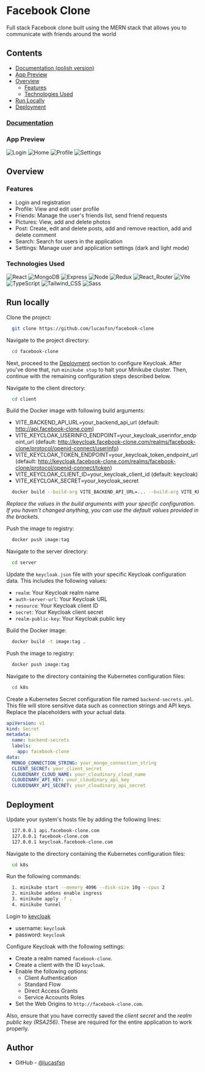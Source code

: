 # Facebook Clone

Full stack Facebook clone built using the MERN stack that allows you to communicate with friends around the world

## Contents

- [Documentation (polish version)](#documentation)
- [App Preview](#app-preview)
- [Overview](#overview)
  - [Features](#features)
  - [Technologies Used](#technologies-used)
- [Run Locally](#run-locally)
- [Deployment](#deployment)

### [Documentation](https://github.com/lucasfsn/fb-clone-ug/tree/main/docs)

### App Preview

![Login](./preview/login.png)
![Home](./preview/home.png)
![Profile](./preview/profile.png)
![Settings](./preview/settings.png)

## Overview

### Features

- Login and registration
- Profile: View and edit user profile
- Friends: Manage the user's friends list, send friend requests
- Pictures: View, add and delete photos
- Post: Create, edit and delete posts, add and remove reaction, add and delete comment
- Search: Search for users in the application
- Settings: Manage user and application settings (dark and light mode)

### Technologies Used

![React](https://img.shields.io/badge/React-20232A?style=for-the-badge&logo=react&logoColor=61DAFB)
![MongoDB](https://img.shields.io/badge/MongoDB-4EA94B?style=for-the-badge&logo=mongodb&logoColor=white)
![Express](https://img.shields.io/badge/Express%20js-000000?style=for-the-badge&logo=express&logoColor=white)
![Node](https://img.shields.io/badge/ts--node-3178C6?style=for-the-badge&logo=ts-node&logoColor=white)
![Redux](https://img.shields.io/badge/Redux-593D88?style=for-the-badge&logo=redux&logoColor=white)
![React_Router](https://img.shields.io/badge/React_Router-CA4245?style=for-the-badge&logo=react-router&logoColor=white)
![Vite](https://img.shields.io/badge/Vite-B73BFE?style=for-the-badge&logo=vite&logoColor=FFD62E)
![TypeScript](https://img.shields.io/badge/TypeScript-007ACC?style=for-the-badge&logo=typescript&logoColor=white)
![Tailwind_CSS](https://img.shields.io/badge/Tailwind_CSS-38B2AC?style=for-the-badge&logo=tailwind-css&logoColor=white)
![Sass](https://img.shields.io/badge/Sass-CC6699?style=for-the-badge&logo=sass&logoColor=white)

## Run locally

Clone the project:

```bash
  git clone https://github.com/lucasfsn/facebook-clone
```

Navigate to the project directory:

```bash
  cd facebook-clone
```

Next, proceed to the [Deployment](#deployment) section to configure Keycloak. After you've done that, run `minikube stop` to halt your Minikube cluster. Then, continue with the remaining configuration steps described below.

Navigate to the client directory:

```bash
  cd client
```

Build the Docker image with following build arguments:

- VITE_BACKEND_API_URL=your_backend_api_url (default: http://api.facebook-clone.com)
- VITE_KEYCLOAK_USERINFO_ENDPOINT=your_keycloak_userinfor_endpoint_url (default: http://keycloak.facebook-clone.com/realms/facebook-clone/protocol/openid-connect/userinfo)
- VITE_KEYCLOAK_TOKEN_ENDPOINT=your_keycloak_token_endpoint_url (default: http://keycloak.facebook-clone.com/realms/facebook-clone/protocol/openid-connect/token)
- VITE_KEYCLOAK_CLIENT_ID=your_keycloak_client_id (default: keycloak)
- VITE_KEYCLOAK_SECRET=your_keycloak_secret

```bash
  docker build --build-arg VITE_BACKEND_API_URL=... --build-arg VITE_KEYCLOAK_USERINFO_ENDPOINT=... --build-arg VITE_KEYCLOAK_TOKEN_ENDPOINT=... --build-arg VITE_KEYCLOAK_CLIENT_ID=... --build-arg VITE_KEYCLOAK_SECRET=... -t image:tag  .
```

_Replace the values in the build arguments with your specific configuration. If you haven't changed anything, you can use the default values provided in the brackets._

Push the image to registry:

```bash
  docker push image:tag
```

Navigate to the server directory:

```bash
  cd server
```

Update the `keycloak.json` file with your specific Keycloak configuration data. This includes the following values:

- `realm`: Your Keycloak realm name
- `auth-server-url`: Your Keycloak URL
- `resource`: Your Keycloak client ID
- `secret`: Your Keycloak client secret
- `realm-public-key`: Your Keycloak public key

Build the Docker image:

```bash
  docker build -t image:tag .
```

Push the image to registry:

```bash
  docker push image:tag
```

Navigate to the directory containing the Kubernetes configuration files:

```bash
  cd k8s
```

Create a Kubernetes Secret configuration file named `backend-secrets.yml`. This file will store sensitive data such as connection strings and API keys. Replace the placeholders with your actual data.

```yaml
apiVersion: v1
kind: Secret
metadata:
  name: backend-secrets
  labels:
    app: facebook-clone
data:
  MONGO_CONNECTION_STRING: your_mongo_connection_string
  CLIENT_SECRET: your_client_secret
  CLOUDINARY_CLOUD_NAME: your_cloudinary_cloud_name
  CLOUDINARY_API_KEY: your_cloudinary_api_key
  CLOUDINARY_API_SECRET: your_cloudinary_api_secret
```

## Deployment

Update your system's hosts file by adding the following lines:

```bash
  127.0.0.1 api.facebook-clone.com
  127.0.0.1 facebook-clone.com
  127.0.0.1 keycloak.facebook-clone.com
```

Navigate to the directory containing the Kubernetes configuration files:

```bash
  cd k8s
```

Run the following commands:

```bash
  1. minikube start --memory 4096 --disk-size 10g --cpus 2
  2. minikube addons enable ingress
  3. minikube apply -f .
  4. minikube tunnel
```

Login to [keycloak](http://keycloak.facebook-clone.com)

- username: `keycloak`
- password: `keycloak`

Configure Keycloak with the following settings:

- Create a realm named `facebook-clone`.
- Create a client with the ID `keycloak`.
- Enable the following options:
  - Client Authentication
  - Standard Flow
  - Direct Access Grants
  - Service Accounts Roles
- Set the Web Origins to `http://facebook-clone.com`.

Also, ensure that you have correctly saved the _client secret_ and the _realm public key (RSA256)_. These are required for the entire application to work properly.

## Author

- GitHub - [@lucasfsn](https://github.com/lucasfsn)
